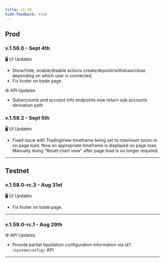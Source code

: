 ```yaml
---
title: v1.58
hide-feedback: true
---
```


## Prod

### v.1.58.0 - Sept 4th

🖥️  UI Updates

* Show/hide, enable/disable actions create/deposit/withdraw/close depending on which user is connected.
* Fix footer on trade page

⚙️ API Updates

* Subaccounts and account info endpoints now return sub accounts derivation path

### v.1.58.2 - Sept 5th

🖥️  UI Updates

* Fixed issue with TradingView timeframe being set to maximum zoom-in on page load. Now an appropriate timeframe is displayed on page load. Manually doing "Reset chart view" after page load is no longer required.

***

## Testnet

### v.1.58.0-rc.3 - Aug 31st

🖥️  UI Updates

* Fix footer on trade page.

***

### v.1.58.0-rc.1 - Aug 29th

⚙️ API Updates

* Provide partial liquidation configuration information via `GET /system/config/` API.

***



